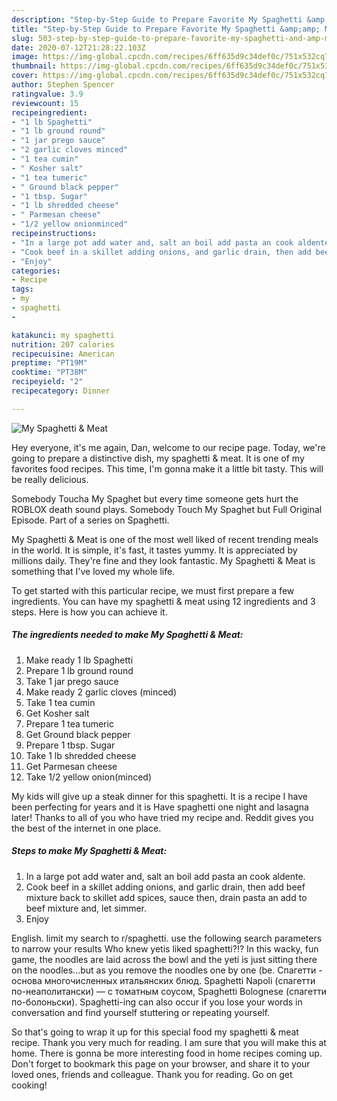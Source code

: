 ```yaml
---
description: "Step-by-Step Guide to Prepare Favorite My Spaghetti &amp;amp; Meat"
title: "Step-by-Step Guide to Prepare Favorite My Spaghetti &amp;amp; Meat"
slug: 503-step-by-step-guide-to-prepare-favorite-my-spaghetti-and-amp-meat
date: 2020-07-12T21:28:22.103Z
image: https://img-global.cpcdn.com/recipes/6ff635d9c34def0c/751x532cq70/my-spaghetti-meat-recipe-main-photo.jpg
thumbnail: https://img-global.cpcdn.com/recipes/6ff635d9c34def0c/751x532cq70/my-spaghetti-meat-recipe-main-photo.jpg
cover: https://img-global.cpcdn.com/recipes/6ff635d9c34def0c/751x532cq70/my-spaghetti-meat-recipe-main-photo.jpg
author: Stephen Spencer
ratingvalue: 3.9
reviewcount: 15
recipeingredient:
- "1 lb Spaghetti"
- "1 lb ground round"
- "1 jar prego sauce"
- "2 garlic cloves minced"
- "1 tea cumin"
- " Kosher salt"
- "1 tea tumeric"
- " Ground black pepper"
- "1 tbsp. Sugar"
- "1 lb shredded cheese"
- " Parmesan cheese"
- "1/2 yellow onionminced"
recipeinstructions:
- "In a large pot add water and, salt an boil add pasta an cook aldente."
- "Cook beef in a skillet adding onions, and garlic drain, then add beef mixture back to skillet add spices, sauce then, drain pasta an add to beef mixture and, let simmer."
- "Enjoy"
categories:
- Recipe
tags:
- my
- spaghetti
- 

katakunci: my spaghetti  
nutrition: 207 calories
recipecuisine: American
preptime: "PT19M"
cooktime: "PT38M"
recipeyield: "2"
recipecategory: Dinner

---
```



![My Spaghetti &amp; Meat](https://img-global.cpcdn.com/recipes/6ff635d9c34def0c/751x532cq70/my-spaghetti-meat-recipe-main-photo.jpg)

Hey everyone, it's me again, Dan, welcome to our recipe page. Today, we're going to prepare a distinctive dish, my spaghetti &amp; meat. It is one of my favorites food recipes. This time, I'm gonna make it a little bit tasty. This will be really delicious.

Somebody Toucha My Spaghet but every time someone gets hurt the ROBLOX death sound plays. Somebody Touch My Spaghet but Full Original Episode. Part of a series on Spaghetti.

My Spaghetti &amp; Meat is one of the most well liked of recent trending meals in the world. It is simple, it's fast, it tastes yummy. It is appreciated by millions daily. They're fine and they look fantastic. My Spaghetti &amp; Meat is something that I've loved my whole life.


To get started with this particular recipe, we must first prepare a few ingredients. You can have my spaghetti &amp; meat using 12 ingredients and 3 steps. Here is how you can achieve it.

<!--inarticleads1-->

##### The ingredients needed to make My Spaghetti &amp; Meat:

1. Make ready 1 lb Spaghetti
1. Prepare 1 lb ground round
1. Take 1 jar prego sauce
1. Make ready 2 garlic cloves (minced)
1. Take 1 tea cumin
1. Get  Kosher salt
1. Prepare 1 tea tumeric
1. Get  Ground black pepper
1. Prepare 1 tbsp. Sugar
1. Take 1 lb shredded cheese
1. Get  Parmesan cheese
1. Take 1/2 yellow onion(minced)


My kids will give up a steak dinner for this spaghetti. It is a recipe I have been perfecting for years and it is Have spaghetti one night and lasagna later! Thanks to all of you who have tried my recipe and. Reddit gives you the best of the internet in one place. 

<!--inarticleads2-->

##### Steps to make My Spaghetti &amp; Meat:

1. In a large pot add water and, salt an boil add pasta an cook aldente.
1. Cook beef in a skillet adding onions, and garlic drain, then add beef mixture back to skillet add spices, sauce then, drain pasta an add to beef mixture and, let simmer.
1. Enjoy


English. limit my search to r/spaghetti. use the following search parameters to narrow your results Who knew yetis liked spaghetti?!? In this wacky, fun game, the noodles are laid across the bowl and the yeti is just sitting there on the noodles…but as you remove the noodles one by one (be. Cпагетти - основа многочисленных итальянских блюд. Spaghetti Napoli (спагетти по-неаполитански) — с томатным соусом, Spaghetti Bolognese (спагетти по-болоньски). Spaghetti-ing can also occur if you lose your words in conversation and find yourself stuttering or repeating yourself. 

So that's going to wrap it up for this special food my spaghetti &amp; meat recipe. Thank you very much for reading. I am sure that you will make this at home. There is gonna be more interesting food in home recipes coming up. Don't forget to bookmark this page on your browser, and share it to your loved ones, friends and colleague. Thank you for reading. Go on get cooking!
